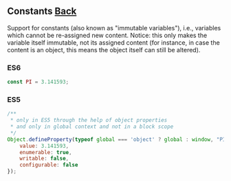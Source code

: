 ## Constants [Back](./../es6.md)

Support for constants (also known as "immutable variables"), i.e., variables which cannot be re-assigned new content. Notice: this only makes the variable itself immutable, not its assigned content (for instance, in case the content is an object, this means the object itself can still be altered).

### ES6

```js
const PI = 3.141593;
```

### ES5

```js
/**
 * only in ES5 through the help of object properties
 * and only in global context and not in a block scope
 */
Object.defineProperty(typeof global === 'object' ? global : window, "PI", {
    value: 3.141593,
    enumerable: true,
    writable: false,
    configurable: false
});
```
